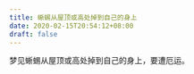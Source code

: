 ```yaml
---
title: 蜥蜴从屋顶或高处掉到自己的身上
date: 2020-02-15T20:54:12+08:00
draft: false
---
```


梦见蜥蜴从屋顶或高处掉到自己的身上，要遭厄运。<br>

